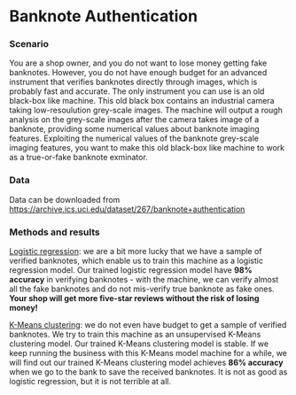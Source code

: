 # Banknote Authentication

### Scenario
You are a shop owner, and you do not want to lose money getting fake banknotes. However, you do not have enough budget for an advanced instrument that verifies banknotes directly through images, which is probably fast and accurate. The only instrument you can use is an old black-box like machine. This old black box contains an industrial camera taking low-resoulution grey-scale images. The machine will output a rough analysis on the grey-scale images after the camera takes image of a banknote, providing some numerical values about banknote imaging features. Exploiting the numerical values of the banknote grey-scale imaging features, you want to make this old black-box like machine to work as a true-or-fake banknote exminator.

### Data
Data can be downloaded from https://archive.ics.uci.edu/dataset/267/banknote+authentication

### Methods and results
[Logistic regression](https://github.com/danicychao/banknote_authentication/blob/main/banknote_logistic.ipynb): we are a bit more lucky that we have a sample of verified banknotes, which enable us to train this machine as a logistic regression model. Our trained logistic regression model have **98% accuracy** in verifying banknotes - with the machine, we can verify almost all the fake banknotes and do not mis-verify true banknote as fake ones. **Your shop will get more five-star reviews without the risk of losing money!**

[K-Means clustering](https://github.com/danicychao/banknote_authentication/blob/main/banknote_clustering.ipynb): we do not even have budget to get a sample of verified banknotes. We try to train this machine as an unsupervised K-Means clustering model. Our trained K-Means clustering model is stable. If we keep running the business with this K-Means model machine for a while, we will find out our trained K-Means clustering model achieves **86% accuracy** when we go to the bank to save the received banknotes. It is not as good as logistic regression, but it is not terrible at all.
